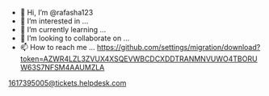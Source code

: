- 👋 Hi, I’m @rafasha123
- 👀 I’m interested in ...
- 🌱 I’m currently learning ...
- 💞️ I’m looking to collaborate on ...
- 📫 How to reach me ...
https://github.com/settings/migration/download?token=AZWR4LZL3ZVUX4XSQEVWBCDCXDDTRANMNVUWO4TBORUW63S7NFSM4AAUMZLA
<!---
rafasha123/rafasha123 is a ✨ special ✨ repository because its `README.md` (this file) appears on your GitHub profile.
You can click the Preview link to take a look at your changes.
--->
1617395005@tickets.helpdesk.com
